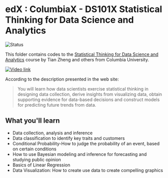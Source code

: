 # edX : ColumbiaX - DS101X Statistical Thinking for Data Science and Analytics

<img alt="Status" src="https://cdn.rawgit.com/rogergranada/MOOCs/master/_utils/inprogress.svg">

This folder contains codes to the [Statistical Thinking for Data Science and Analytics](https://www.edx.org/course/statistical-thinking-for-data-science-and-analytics) course by Tian Zheng and others from Columbia University. 

[![Video link](https://datascience.columbia.edu/files/seasdepts/es2908%40columbia.edu/columbiax-statistical-thinking-data-science-columbiax-ds101x.jpg)](https://www.youtube.com/watch?v=qq8fjwqPWmY "Introduction")

According to the description presented in the web site:

> You will learn how data scientists exercise statistical thinking in designing data collection, derive insights from visualizing data, obtain supporting evidence for data-based decisions and construct models for predicting future trends from data.

## What you'll learn
- Data collection, analysis and inference
- Data classification to identify key traits and customers
- Conditional Probability-How to judge the probability of an event, based on certain conditions
- How to use Bayesian modeling and inference for forecasting and studying public opinion
- Basics of Linear Regression
- Data Visualization: How to create use data to create compelling graphics


